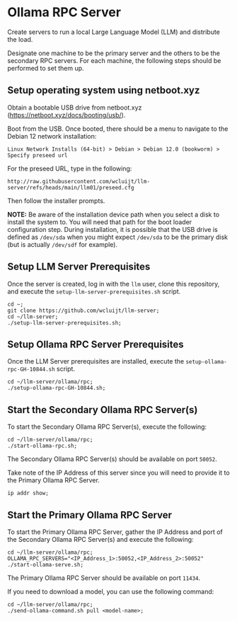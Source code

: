 Ollama RPC Server
=================

Create servers to run a local Large Language Model (LLM) and distribute
the load.

Designate one machine to be the primary server and the others to be the
secondary RPC servers.  For each machine, the following steps should be
performed to set them up.

Setup operating system using netboot.xyz
----------------------------------------

Obtain a bootable USB drive from netboot.xyz (https://netboot.xyz/docs/booting/usb/).

Boot from the USB.  Once booted, there should be a menu to navigate to
the Debian 12 network installation:
```
Linux Network Installs (64-bit) > Debian > Debian 12.0 (bookworm) > Specify preseed url
```
For the preseed URL, type in the following:
```
http://raw.githubusercontent.com/wcluijt/llm-server/refs/heads/main/llm01/preseed.cfg
```
Then follow the installer prompts.

**NOTE:** Be aware of the installation device path when you select a
disk to install the system to.  You will need that path for the boot
loader configuration step.  During installation, it is possible that
the USB drive is defined as `/dev/sda` when you might expect `/dev/sda`
to be the primary disk (but is actually `/dev/sdf` for example).

Setup LLM Server Prerequisites
------------------------------

Once the server is created, log in with the `llm` user, clone this
repository, and execute the `setup-llm-server-prerequisites.sh` script.
```
cd ~;
git clone https://github.com/wcluijt/llm-server;
cd ~/llm-server;
./setup-llm-server-prerequisites.sh;
```

Setup Ollama RPC Server Prerequisites
-------------------------------------

Once the LLM Server prerequisites are installed, execute the
`setup-ollama-rpc-GH-10844.sh` script.
```
cd ~/llm-server/ollama/rpc;
./setup-ollama-rpc-GH-10844.sh;
```

Start the Secondary Ollama RPC Server(s)
----------------------------------------

To start the Secondary Ollama RPC Server(s), execute the following:
```
cd ~/llm-server/ollama/rpc;
./start-ollama-rpc.sh;
```
The Secondary Ollama RPC Server(s) should be available on port `50052`.

Take note of the IP Address of this server since you will need to
provide it to the Primary Ollama RPC Server.
```
ip addr show;
```

Start the Primary Ollama RPC Server
-----------------------------------

To start the Primary Ollama RPC Server, gather the IP Address and port
of the Secondary Ollama RPC Server(s) and execute the following:
```
cd ~/llm-server/ollama/rpc;
OLLAMA_RPC_SERVERS="<IP_Address_1>:50052,<IP_Address_2>:50052" ./start-ollama-serve.sh;
```
The Primary Ollama RPC Server should be available on port `11434`.

If you need to download a model, you can use the following command:
```
cd ~/llm-server/ollama/rpc;
./send-ollama-command.sh pull <model-name>;
```
